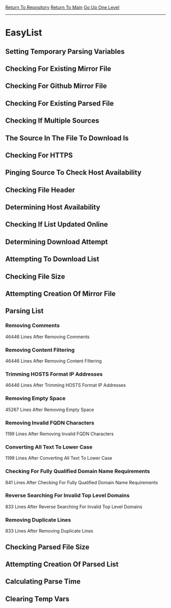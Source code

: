 [Return To Repository](https://github.com/deathbybandaid/piholeparser/)
[Return To Main](https://github.com/deathbybandaid/piholeparser/blob/master/RecentRunLogs/Mainlog.md)
[Go Up One Level](https://github.com/deathbybandaid/piholeparser/blob/master/RecentRunLogs/TopLevelScripts/30-Processing-External-Blacklists.md)
____________________________________
# EasyList
## Setting Temporary Parsing Variables
## Checking For Existing Mirror File
## Checking For Github Mirror File
## Checking For Existing Parsed File
## Checking If Multiple Sources
## The Source In The File To Download Is
## Checking For HTTPS
## Pinging Source To Check Host Availability
## Checking File Header
## Determining Host Availability
## Checking If List Updated Online
## Determining Download Attempt
## Attempting To Download List
## Checking File Size
## Attempting Creation Of Mirror File
## Parsing List
### Removing Comments
46446 Lines After Removing Comments
### Removing Content Filtering
46446 Lines After Removing Content Filtering
### Trimming HOSTS Format IP Addresses
46446 Lines After Trimming HOSTS Format IP Addresses
### Removing Empty Space
45267 Lines After Removing Empty Space
### Removing Invalid FQDN Characters
1199 Lines After Removing Invalid FQDN Characters
### Converting All Text To Lower Case
1199 Lines After Converting All Text To Lower Case
### Checking For Fully Qualified Domain Name Requirements
841 Lines After Checking For Fully Qualified Domain Name Requirements
### Reverse Searching For Invalid Top Level Domains
833 Lines After Reverse Searching For Invalid Top Level Domains
### Removing Duplicate Lines
833 Lines After Removing Duplicate Lines
## Checking Parsed File Size
## Attempting Creation Of Parsed List
## Calculating Parse Time
## Clearing Temp Vars

